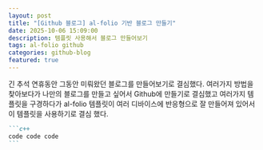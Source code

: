 ```yaml
---
layout: post
title: "[Github 블로그] al-folio 기반 블로그 만들기"
date: 2025-10-06 15:09:00
description: 템플릿 사용해서 블로그 만들어보기
tags: al-folio github
categories: github-blog
featured: true
---
```


긴 추석 연휴동안 그동안 미뤄왔던 블로그를 만들어보기로 결심했다.
여러가지 방법을 찾아보다가 나만의 블로그를 만들고 싶어서 Github에 만들기로 결심했고 여러가지 템플릿을 구경하다가 al-folio 템플릿이 여러 디바이스에 반응형으로 잘 만들어져 있어서 이 템플릿을 사용하기로 결심 했다.

````markdown
```c++
code code code
```
````